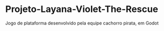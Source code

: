 # Projeto-Layana-Violet-The-Rescue
Jogo de plataforma desenvolvido pela equipe cachorro pirata, em Godot
